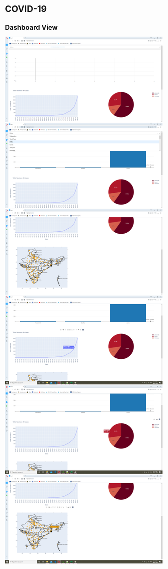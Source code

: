 # COVID-19

## Dashboard View

<img src = "Dashboard 1.PNG">

<img src = "Dashboard 3.PNG">

<img src = "Dashboard 2.PNG">

<img src = "Dashboard 5.PNG">

<img src = "Dashboard 6.PNG">

<img src = "Dashboard 4.png">
